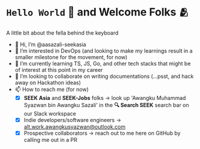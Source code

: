 #   `Hello World` 🤖 and Welcome Folks 🫂

A little bit about the fella behind the keyboard
- 👋 Hi, I’m @aasazali-seekasia
- 👀 I’m interested in DevOps (and looking to make my learnings result in a smaller milestone for the movement, for now) 
- 🌱 I’m currently learning TS, JS, Go, and other tech stacks that might be of interest at this point in my career
- 💞️ I’m looking to collaborate on writing documentations (...psst, and hack away on Hackathon ideas)
- 📫 How to reach me (for now)
  - [x] **SEEK Asia** and **SEEK-Jobs** folks -> look up 'Awangku Muhammad Syazwan bin Awangku Sazali' in the **🔍 Search SEEK** search bar on our Slack workspace
  - [x] Indie developers/software engineers -> alt.work.awangkusyazwan@outlook.com
  - [x] Prospective collaborators -> reach out to me here on GitHub by calling me out in a PR
  
<!---
aasazali-seekasia/aasazali-seekasia is a ✨ special ✨ repository because its `README.md` (this file) appears on your GitHub profile.
You can click the Preview link to take a look at your changes.
--->
